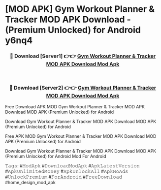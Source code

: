 # [MOD APK] Gym Workout Planner & Tracker MOD APK Download - (Premium Unlocked) for Android y6nq4



<div align="center">
<h3>🔴 Download [Server1] 👉👉 <a href="https://momento.my/?title=Gym_Workout_Planner_&_Tracker_MOD_APK_Download">Gym Workout Planner & Tracker MOD APK Download Mod Apk</a></h3><br>

<h3>🔴 Download [Server2] 👉👉 <a href="https://momento.my/?title=Gym_Workout_Planner_&_Tracker_MOD_APK_Download">Gym Workout Planner & Tracker MOD APK Download Mod Apk</a></h3>
</div>



Free Download APK MOD Gym Workout Planner & Tracker MOD APK Download MOD APK (Premium Unlocked) for Android

Download Gym Workout Planner & Tracker MOD APK Download MOD APK (Premium Unlocked) for Android

Free APK MOD Gym Workout Planner & Tracker MOD APK Download MOD APK (Premium Unlocked) for Android

Download Gym Workout Planner & Tracker MOD APK Download MOD APK (Premium Unlocked) for Android Mod For Android

𝚃𝚊𝚐𝚜: #𝙼𝚘𝚍𝙰𝚙𝚔 #𝙳𝚘𝚠𝚗𝚕𝚘𝚊𝚍𝙼𝚘𝚍𝙰𝚙𝚔 #𝙰𝚙𝚔𝙻𝚊𝚝𝚎𝚜𝚝𝚅𝚎𝚛𝚜𝚒𝚘𝚗 #𝙰𝚙𝚔𝚄𝚗𝚕𝚒𝚖𝚒𝚝𝚎𝚍𝙼𝚘𝚗𝚎𝚢 #𝙰𝚙𝚔𝚄𝚗𝚕𝚘𝚌𝚔𝙰𝚕𝚕 #𝙰𝚙𝚔𝙽𝚘𝙰𝚍𝚜 #𝚄𝚗𝚕𝚘𝚌𝚔𝙿𝚛𝚎𝚖𝚒𝚞𝚖 #𝙵𝚘𝚛𝙰𝚗𝚍𝚛𝚘𝚒𝚍 #𝙵𝚛𝚎𝚎𝙳𝚘𝚠𝚗𝚕𝚘𝚊𝚍 #home_design_mod_apk
